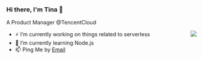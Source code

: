 ### Hi there, I'm Tina 👋

A Product Manager @TencentCloud

<img align="right" src="https://github-readme-stats.vercel.app/api?username=tinafangkunding&show_icons=true&icon_color=ad0d52&text_color=24292e&bg_color=ffffff&hide_title=true" />

- ⚡  I’m currently working on things related to serverless
- 🌱 I’m currently learning Node.js
- 📫 Ping Me by [Email](mailto:tinafangkd@qq.com)

